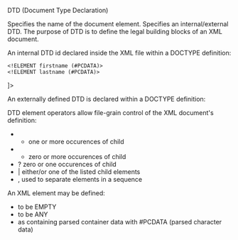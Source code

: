 DTD (Document Type Declaration)

Specifies the name of the document element.
Specifies an internal/external DTD.
The purpose of DTD is to define the legal building blocks of an XML document.

An internal DTD id declared inside the XML file within a DOCTYPE definition:
<!DOCTYPE customer[
    <!ELEMENT customer (firstname, lastname)>
    <!ELEMENT firstname (#PCDATA)>
    <!ELEMENT lastname (#PCDATA)>
]>

An externally defined DTD is declared within a DOCTYPE definition:
<?xml version="1.0"?>
<!DOCTYPE CATALOG SYSTEM "catalog.dtd">

DTD element operators allow file-grain control of the XML document's definition:
- +  one or more occurences of child
- *  zero or more occurences of child
- ?  zero or one occurences of child
- |  either/or one of the listed child elements
- ,  used to separate elements in a sequence

An XML element may be defined:
- to be EMPTY
- to be ANY
- as containing parsed container data with #PCDATA (parsed character data)
